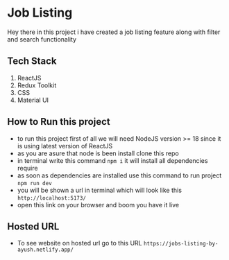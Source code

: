 # Job Listing

Hey there in this project i have created a job listing feature along with filter and search functionality

## Tech Stack
1. ReactJS
1. Redux Toolkit
1. CSS
1. Material UI

## How to Run this project
- to run this project first of all we will need NodeJS version >= 18 since it is using latest version of ReactJS
- as you are asure that node is been install clone this repo 
- in terminal write this command `npm i` it will install all dependencies require
- as soon as dependencies are installed use this command to run project `npm run dev`
- you will be shown a url in terminal which will look like this `http://localhost:5173/`
- open this link on your browser and boom you have it live

## Hosted URL
- To see website on hosted url go to this URL `https://jobs-listing-by-ayush.netlify.app/`